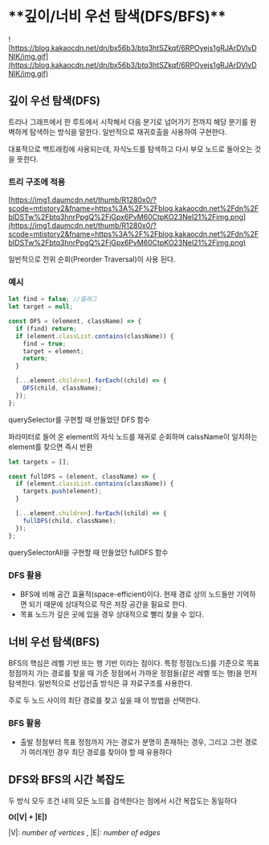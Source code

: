 # \***\*깊이/너비 우선 탐색(DFS/BFS)\*\***

![https://blog.kakaocdn.net/dn/bx56b3/btq3htSZkqf/6RPOyejs1gRJArDVlvDNIK/img.gif](https://blog.kakaocdn.net/dn/bx56b3/btq3htSZkqf/6RPOyejs1gRJArDVlvDNIK/img.gif)

## 깊이 우선 탐색(DFS)

트리나 그래프에서 한 루트에서 시작해서 다음 분기로 넘어가기 전까지 해당 분기를 완벽하게 탐색하는 방식을 말한다. 일반적으로 재귀호출을 사용하여 구현한다.

대표적으로 백트래킹에 사용되는데, 자식노드를 탐색하고 다시 부모 노드로 돌아오는 것을 뜻한다.

### 트리 구조에 적용

[https://img1.daumcdn.net/thumb/R1280x0/?scode=mtistory2&fname=https%3A%2F%2Fblog.kakaocdn.net%2Fdn%2FbIDSTw%2Fbtq3hnrPpgQ%2FjGpx6PvM60CtpKO23NeI21%2Fimg.png](https://img1.daumcdn.net/thumb/R1280x0/?scode=mtistory2&fname=https%3A%2F%2Fblog.kakaocdn.net%2Fdn%2FbIDSTw%2Fbtq3hnrPpgQ%2FjGpx6PvM60CtpKO23NeI21%2Fimg.png)

일반적으로 전위 순회(Preorder Traversal)이 사용 된다.

### 예시

```jsx
let find = false; //플래그
let target = null;

const DFS = (element, className) => {
  if (find) return;
  if (element.classList.contains(className)) {
    find = true;
    target = element;
    return;
  }

  [...element.children].forEach((child) => {
    DFS(child, className);
  });
};
```

querySelector를 구현할 때 만들었던 DFS 함수

파라미터로 들어 온 element의 자식 노드를 재귀로 순회하며 calssName이 일치하는 element를 찾으면 즉시 반환

```jsx
let targets = [];

const fullDFS = (element, className) => {
  if (element.classList.contains(className)) {
    targets.push(element);
  }

  [...element.children].forEach((child) => {
    fullDFS(child, className);
  });
};
```

querySelectorAll을 구현할 때 만들었던 fullDFS 함수

### DFS 활용

- BFS에 비해 공간 효율적(space-efficient)이다. 현재 경로 상의 노드들만 기억하면 되기 때문에 상대적으로 작은 저장 공간을 필요로 한다.
- 목표 노드가 깊은 곳에 있을 경우 상대적으로 빨리 찾을 수 있다.

## 너비 우선 탐색(BFS)

BFS의 핵심은 레벨 기반 또는 행 기반 이라는 점이다. 특정 정점(노드)를 기준으로 목표 정점까지 가는 경로를 찾을 때 기준 정점에서 가까운 정점들(같은 레벨 또는 행)을 먼저 탐색한다. 일반적으로 선입선출 방식은 큐 자료구조를 사용한다.

주로 두 노드 사이의 최단 경로를 찾고 싶을 때 이 방법을 선택한다.

### BFS 활용

- 출발 정점부터 목표 정점까지 가는 경로가 분명히 존재하는 경우, 그리고 그런 경로가 여러개인 경우 최단 경로를 찾아야 할 때 유용하다

## DFS와 BFS의 시간 복잡도

두 방식 모두 조건 내의 모든 노드를 검색한다는 점에서 시간 복잡도는 동일하다

**O(|V| + |E|)**

|V|: *number of vertices* , |E|: *number of edges*
